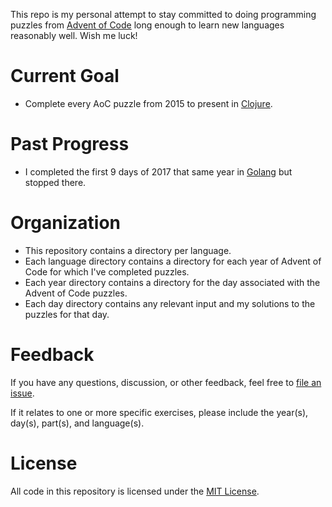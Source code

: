 This repo is my personal attempt to stay committed to doing programming puzzles
from [Advent of Code](https://adventofcode.com) long enough to learn new
languages reasonably well. Wish me luck!

# Current Goal

- Complete every AoC puzzle from 2015 to present in [Clojure](https://clojure.org/).

# Past Progress

- I completed the first 9 days of 2017 that same year in [Golang](https://go.dev/) but stopped there.

# Organization

- This repository contains a directory per language.
- Each language directory contains a directory for each year of Advent of Code for which I've completed puzzles.
- Each year directory contains a directory for the day associated with the Advent of Code puzzles.
- Each day directory contains any relevant input and my solutions to the puzzles for that day.

# Feedback

If you have any questions, discussion, or other feedback, feel free to [file an issue](https://github.com/elazar/advent-of-code/issues).

If it relates to one or more specific exercises, please include the year(s), day(s), part(s), and language(s).

# License

All code in this repository is licensed under the [MIT License](https://opensource.org/licenses/MIT).
